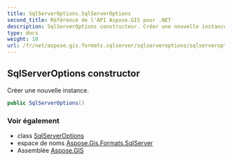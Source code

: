 ```yaml
---
title: SqlServerOptions.SqlServerOptions
second_title: Référence de l'API Aspose.GIS pour .NET
description: SqlServerOptions constructeur. Créer une nouvelle instance.
type: docs
weight: 10
url: /fr/net/aspose.gis.formats.sqlserver/sqlserveroptions/sqlserveroptions/
---
```

## SqlServerOptions constructor

Créer une nouvelle instance.

```csharp
public SqlServerOptions()
```

### Voir également

* class [SqlServerOptions](../)
* espace de noms [Aspose.Gis.Formats.SqlServer](../../sqlserveroptions/)
* Assemblée [Aspose.GIS](../../../)


